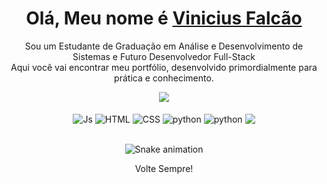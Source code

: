 <div>
  
  <h1 align="center">
    Olá, Meu nome é  
    <a href="#">Vinicius Falcão </a>
  </h1>
  
  <p align="center">
    Sou um Estudante de Graduação em Análise e Desenvolvimento de Sistemas e Futuro Desenvolvedor Full-Stack<br>
    Aqui você vai encontrar meu portfólio, desenvolvido primordialmente para prática e conhecimento.
    
  </p>
  


  
</div>

<div align="center">
  <a href="https://github.com/falcaodevlearning">
    <img src="https://github-readme-stats.vercel.app/api/top-langs/?username=falcaodevlearning&theme=dark&langs_count=20"/>
  </a>
</div>

<div align="center" valign="top"><br>
  <img align="center" alt="Js" src="https://img.shields.io/badge/Java-ED8B00?style=for-the-badge&logo=openjdk&logoColor=white">
  <img align="center" alt="HTML" src="https://img.shields.io/badge/HTML5-E34F26?style=for-the-badge&logo=html5&logoColor=white ">
  <img align="center" alt="CSS"  src="https://img.shields.io/badge/CSS3-1572B6?style=for-the-badge&logo=css3&logoColor=white)">
  <img align="center" alt="python" src="https://img.shields.io/badge/Python-14354C?style=for-the-badge&logo=python&logoColor=white">
   <img align="center" alt="python" src="https://img.shields.io/badge/JavaScript-323330?style=for-the-badge&logo=javascript&logoColor=F7DF1E">

  
  <img align="center" src="https://img.shields.io/badge/MySQL-00000F?style=for-the-badge&logo=mysql&logoColor=white">
</div><br>


<div align="center">

  ![Snake animation](https://github.com/danielbped/danielbped/blob/output/github-contribution-grid-snake.svg)
  
</div>

<div align="center">
  <p>Volte Sempre!</p>
